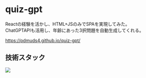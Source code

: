 # quiz-gpt

Reactの経験を活かし、HTML+JSのみでSPAを実現してみた。<br>
ChatGPTAPIも活用し、年齢にあった3択問題を自動生成してくれる。<br>

https://pdmuds4.github.io/quiz-gpt/

## 技術スタック
<img src="https://skillicons.dev/icons?i=html,css,js" />
